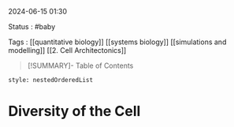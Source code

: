 2024-06-15 01:30

Status : #baby 

Tags : [[quantitative biology]] [[systems biology]] [[simulations and modelling]] [[2. Cell Architectonics]]


>[!SUMMARY]- Table of Contents
```table-of-contents
style: nestedOrderedList
```

# Diversity of the Cell


